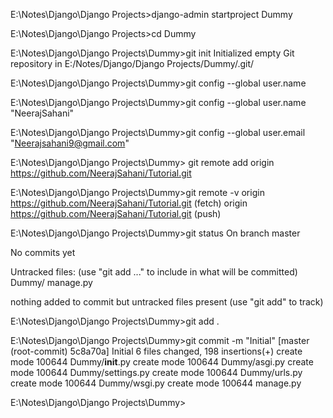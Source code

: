E:\Notes\Django\Django Projects>django-admin startproject Dummy

E:\Notes\Django\Django Projects>cd Dummy


E:\Notes\Django\Django Projects\Dummy>git init
Initialized empty Git repository in E:/Notes/Django/Django Projects/Dummy/.git/

E:\Notes\Django\Django Projects\Dummy>git config --global user.name

E:\Notes\Django\Django Projects\Dummy>git config --global user.name "NeerajSahani"

E:\Notes\Django\Django Projects\Dummy>git config --global user.email "Neerajsahani9@gmail.com" 

E:\Notes\Django\Django Projects\Dummy> git remote add origin https://github.com/NeerajSahani/Tutorial.git

E:\Notes\Django\Django Projects\Dummy>git remote -v
origin  https://github.com/NeerajSahani/Tutorial.git (fetch)
origin  https://github.com/NeerajSahani/Tutorial.git (push)

E:\Notes\Django\Django Projects\Dummy>git status
On branch master

No commits yet

Untracked files:
  (use "git add <file>..." to include in what will be committed)
        Dummy/
        manage.py

nothing added to commit but untracked files present (use "git add" to track)

E:\Notes\Django\Django Projects\Dummy>git add .

E:\Notes\Django\Django Projects\Dummy>git commit -m "Initial"
[master (root-commit) 5c8a70a] Initial
 6 files changed, 198 insertions(+)
 create mode 100644 Dummy/__init__.py
 create mode 100644 Dummy/asgi.py
 create mode 100644 Dummy/settings.py
 create mode 100644 Dummy/urls.py
 create mode 100644 Dummy/wsgi.py
 create mode 100644 manage.py

E:\Notes\Django\Django Projects\Dummy>